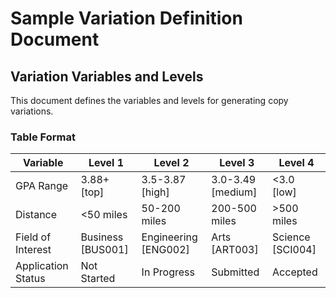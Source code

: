 # Sample Variation Definition Document

## Variation Variables and Levels

This document defines the variables and levels for generating copy variations.

### Table Format

| Variable        | Level 1     | Level 2        | Level 3          | Level 4     |
|-----------------|-------------|----------------|------------------|-------------|
| GPA Range       | 3.88+ [top] | 3.5-3.87 [high]| 3.0-3.49 [medium]| <3.0 [low]  |
| Distance        | <50 miles   | 50-200 miles   | 200-500 miles    | >500 miles  |
| Field of Interest| Business [BUS001] | Engineering [ENG002] | Arts [ART003] | Science [SCI004] |
| Application Status | Not Started | In Progress | Submitted | Accepted |